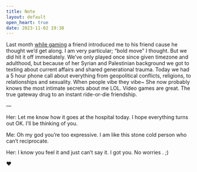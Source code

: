 ```yaml
---
title: Note
layout: default
open_heart: true
date: 2023-11-02 19:38
---
```


Last month [while gaming](https://muan.co/stories/32e7d090-43cd-437b-acdb-d902334c8400) a friend introduced me to his friend cause he thought we’d get along. I am very particular; “bold move” I thought. But we did hit it off immediately. We’ve only played once since given timezone and adulthood, but because of her Syrian and Palestinian background we got to texting about current affairs and shared generational trauma. Today we had a 5 hour phone call about everything from geopolitical conflicts, religions, to relationships and sexuality. When people vibe they vibe~ She now probably knows the most intimate secrets about me LOL. Video games are great. The true gateway drug to an instant ride-or-die friendship. 

—

Her: Let me know how it goes at the hospital today. I hope everything turns out OK. I’ll be thinking of you.

Me: Oh my god you’re too expressive. I am like this stone cold person who can’t reciprocate.

Her: I know you feel it and just can’t say it. I got you. No worries . ;)

♥︎
